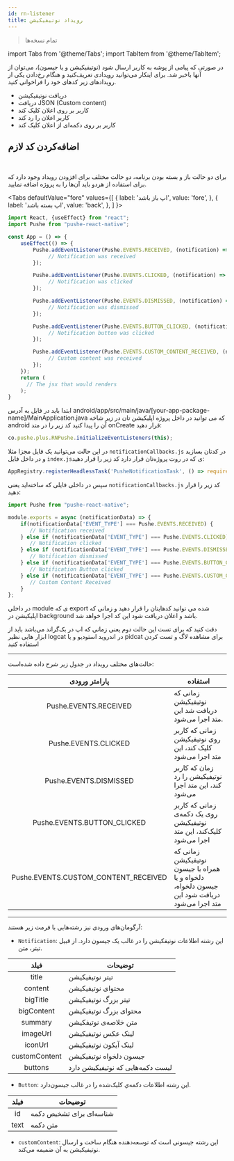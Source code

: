 ```yaml
---
id: rn-listener
title: رویداد نوتیفیکیشن
---
```


> تمام نسخه‌ها

import Tabs from '@theme/Tabs';
import TabItem from '@theme/TabItem';

در صورتی که پیامی از پوشه به کاربر ارسال شود (نوتیفیکیشن و یا جیسون)، می‌توان از آنها باخبر شد.
برای اینکار می‌توانید رویدادی تعریف‌کنید و هنگام رخ‌دادن یکی از رویدادهای زیر کدهای خود را فراخوانی کنید.
* دریافت نوتیفیکیشن
* دریافت JSON (Custom content)
* کاربر بر روی اعلان کلیک کند
* کاربر اعلان را رد کند
* کاربر بر روی دکمه‌ای از اعلان کلیک کند


## اضافه‌کردن کد لازم

<br />

برای دو حالت باز و بسته بودن برنامه، دو حالت مختلف برای افزودن رویداد وجود دارد که برای استفاده از هردو باید آن‌ها را به پروژه اضافه نمایید.

<Tabs
  defaultValue="fore"
  values={[
    { label: 'اپ باز باشد', value: 'fore', },
    { label: 'اپ بسته باشد', value: 'back', },
  ]
}>

<TabItem value="fore">


```js
import React, {useEffect} from "react";
import Pushe from "pushe-react-native";

const App = () => {
    useEffect(() => {
        Pushe.addEventListener(Pushe.EVENTS.RECEIVED, (notification) => {
             // Notification was received
        });

        Pushe.addEventListener(Pushe.EVENTS.CLICKED, (notification) => {
             // Notification was clicked
        });

        Pushe.addEventListener(Pushe.EVENTS.DISMISSED, (notification) => {
             // Notification was dismissed
        });

        Pushe.addEventListener(Pushe.EVENTS.BUTTON_CLICKED, (notification) => {
             // Notification button was clicked
        });

        Pushe.addEventListener(Pushe.EVENTS.CUSTOM_CONTENT_RECEIVED, (notification) => {
             // Custom content was received
        });
    });
    return (
      // The jsx that would renders
    );  
}
```
</TabItem>

<TabItem value="back">
ابتدا باید در فایل به آدرس ‍‍android/app/src/main/java/[your-app-package-name]/MainApplication.java که می توانید در داخل پروژه اپلیکیشن تان در زیر شاخه android آن را پیدا کنید کد زیر را در متد onCreate قرار دهید:

```js
co.pushe.plus.RNPushe.initializeEventListeners(this);
```

در این حالت می‌توانید یک فایل مجزا مثلا `notificationCallbacks.js` در کدتان بسازید و در داخل فایل `index.js`ی که در روت پروژه‌تان قرار دارد کد زیر را قرار دهید:

```js
AppRegistry.registerHeadlessTask('PusheNotificationTask', () => require('./notificationCallbacks'));
```

سپس در داخلی فایلی که ساخته‌اید یعنی `notificationCallbacks.js` کد زیر را قرار دهید:

```js
import Pushe from "pushe-react-native";

module.exports = async (notificationData) => {          
    if(notificationData['EVENT_TYPE'] === Pushe.EVENTS.RECEIVED) {
       // Notification received
    } else if (notificationData['EVENT_TYPE'] === Pushe.EVENTS.CLICKED) {
       // Notification clicked
    } else if (notificationData['EVENT_TYPE'] === Pushe.EVENTS.DISMISSED) {
       // Notification dismissed
    } else if (notificationData['EVENT_TYPE'] === Pushe.EVENTS.BUTTON_CLICKED) {
       // Notification Button clicked
    } else if (notificationData['EVENT_TYPE'] === Pushe.EVENTS.CUSTOM_CONTENT_RECEIVED) {
       // Custom Content Received
    }
};
```

در داخلی module ی که export شده می توانید کد‌هایتان را قرار دهید و زمانی که اپلیکیشن در background باشد و اعلان دریافت شود این کد اجرا خواهد شد.

دقت کنید که برای تست این حالت دوم یعنی زمانی که اپ در بک‌گراند می‌باشد باید از ابزار هایی نظیر logcat در اندروید استودیو و یا pidcat برای مشاهده لاگ و تست کردن استفاده کنید

</TabItem>

</Tabs>

---

حالت‌های مختلف رویداد در جدول زیر شرح‌ داده‌ شده‌است:

|پارامتر ورودی|استفاده|
|:--:|--|
|Pushe.EVENTS.RECEIVED|زمانی که نوتیفیکیشن دریافت شد این متد اجرا می‌شود.|
|Pushe.EVENTS.CLICKED|زمانی که کاربر روی نوتیفیکیشن کلیک کند، این متد اجرا می‌شود|
|Pushe.EVENTS.DISMISSED|زمان که کاربر نوتیفیکیشن را رد کند، این متد اجرا می‌شود|
|Pushe.EVENTS.BUTTON_CLICKED|زمانی که کاربر روی یک دکمه‌ی نوتیفیکیشن کلیک‌کند، این متد اجرا می‌شود|
|Pushe.EVENTS.CUSTOM_CONTENT_RECEIVED|زمانی که نوتیفیکیشن همراه با جیسون دلخواه و یا جیسون دلخواه‌، دریافت شود این متد اجرا می‌شود|

---

آرگومان‌های ورودی نیز رشته‌هایی با فرمت زیر هستند:

* `Notification`: این رشته اطلاعات نوتیفکیشن را در غالب یک جیسون دارد. از قبیل تیتر، متن.

فیلد|توضیحات|
|:--:|--|
|title|تیتر نوتیفیکیشن|
|content|محتوای نوتیفیکیشن|
|bigTitle|تیتر بزرگ نوتیفیکیشن|
|bigContent|محتوای بزرگ نوتیفیکیشن|
|summary|متن خلاصه‌ی نوتیفکیشن|
|imageUrl|لینک عکس نوتیفیکیشن|
|iconUrl|لینک آیکون نوتیفیکیشن|
|customContent|جیسون دلخواه نوتیفیکیشن|
|buttons|لیست دکمه‌هایی که نوتیفیکیشن دارد|

* `Button`: این رشته اطلاعات دکمه‌ي کلیک‌شده را در غالب جیسون‌دارد.

|فیلد|توضیحات|
|:--:|--|
|id|شناسه‌ای برای تشخیص دکمه|
|text|متن دکمه|

* `customContent`: این رشته جیسونی است که توسعه‌دهنده هنگام ساخت و ارسال نوتیفیکیشن به آن ضمیمه می‌کند.


